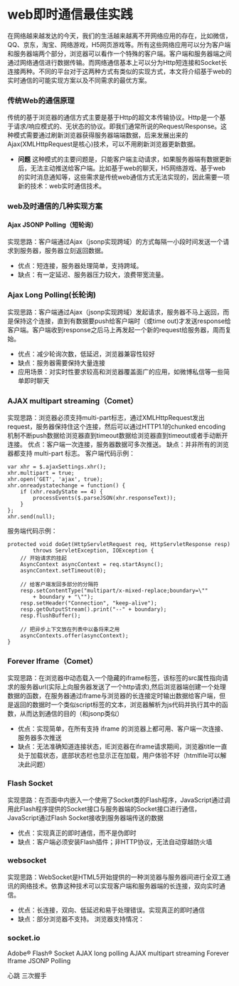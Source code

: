 # web即时通信最佳实践
在网络越来越发达的今天，我们的生活越来越离不开网络应用的存在，比如微信，QQ、京东，淘宝、网络游戏，H5网页游戏等。所有这些网络应用可以分为客户端和服务器端两个部分，浏览器可以看作一个特殊的客户端。客户端和服务器端之间通过网络通信进行数据传输。而网络通信基本上可以分为Http短连接和Socket长连接两种。不同的平台对于这两种方式有类似的实现方式，本文将介绍基于web的实时通信的可能实现方案以及不同需求的最优方案。

### 传统Web的通信原理
传统的基于浏览器的通信方式主要是基于Http的超文本传输协议。Http是一个基于请求/响应模式的、无状态的协议。即我们通常所说的Request/Response。这种模式需要通过刷新浏览器获得服务器端端数据，后来发展出来的Ajax(XMLHttpRequest是核心)技术，可以不用刷新浏览器更新数据。
- **问题** 这种模式的主要问题是，只能客户端主动请求，如果服务器端有数据更新后，无法主动推送给客户端。比如基于web的聊天，H5网络游戏、基于web的实时消息通知等，这些需求是传统web通信方式无法实现的，因此需要一项新的技术：web实时通信技术。

### web及时通信的几种实现方案
#### Ajax JSONP Polling（短轮询）
实现思路：客户端通过Ajax（jsonp实现跨域）的方式每隔一小段时间发送一个请求到服务器，服务器立刻返回数据。
- 优点：短连接，服务器处理简单，支持跨域。
- 缺点：有一定延迟、服务器压力较大，浪费带宽流量。

### Ajax Long Polling(长轮询)
实现思路：客户端通过Ajax（jsonp实现跨域）发起请求，服务器不马上返回，而是保持这个连接，直到有数据要push给客户端时（或time out)才发送response给客户端。客户端收到response之后马上再发起一个新的request给服务器，周而复始。
- 优点：减少轮询次数，低延迟，浏览器兼容性较好
- 缺点：服务器需要保持大量连接
- 应用场景：对实时性要求较高和浏览器覆盖面广的应用，如微博私信等一些简单即时聊天

### AJAX multipart streaming（Comet）
实现思路：浏览器必须支持multi-part标志，通过XMLHttpRequest发出request，服务器保持住这个连接，然后可以通过HTTP1.1的chunked encoding机制不断push数据给浏览器直到timeout数据给浏览器直到timeout或者手动断开连接。
优点：客户端一次连接，服务器数据可多次推送。
缺点：并非所有的浏览器都支持 multi-part 标志。
客户端代码示例：

```
var xhr = $.ajaxSettings.xhr(); 
xhr.multipart = true; 
xhr.open('GET', 'ajax', true); 
xhr.onreadystatechange = function() { 
    if (xhr.readyState == 4) { 
        processEvents($.parseJSON(xhr.responseText)); 
    } 
}; 
xhr.send(null);
```
服务端代码示例：
```
protected void doGet(HttpServletRequest req, HttpServletResponse resp) 
        throws ServletException, IOException { 
    // 开始请求的挂起
    AsyncContext asyncContext = req.startAsync(); 
    asyncContext.setTimeout(0); 
 
    // 给客户端发回多部分的分隔符
    resp.setContentType("multipart/x-mixed-replace;boundary=\""
        + boundary + "\""); 
    resp.setHeader("Connection", "keep-alive"); 
    resp.getOutputStream().print("--" + boundary); 
    resp.flushBuffer(); 
 
    // 把异步上下文放在列表中以备将来之用
    asyncContexts.offer(asyncContext); 
}
```

### Forever Iframe（Comet）
实现思路：在浏览器中动态载入一个隐藏的iframe标签，该标签的src属性指向请求的服务器url(实际上向服务器发送了一个http请求),然后浏览器端创建一个处理数据的函数，在服务器通过iframe与浏览器的长连接定时输出数据给客户端，但是返回的数据时一个类似script标签的文本，浏览器解析为js代码并执行其中的函数，从而达到通信的目的（和jsonp类似）
- 优点：实现简单，在所有支持 iframe 的浏览器上都可用、客户端一次连接、服务器多次推送
- 缺点：无法准确知道连接状态，IE浏览器在iframe请求期间，浏览器title一直处于加载状态，底部状态栏也显示正在加载，用户体验不好（htmlfile可以解决此问题）


### Flash Socket
实现思路：在页面中内嵌入一个使用了Socket类的Flash程序，JavaScript通过调用此Flash程序提供的Socket接口与服务器端的Socket接口进行通信，JavaScript通过Flash Socket接收到服务器端传送的数据
- 优点：实现真正的即时通信，而不是伪即时
- 缺点：客户端必须安装Flash插件；非HTTP协议，无法自动穿越防火墙

### websocket
实现思路：WebSocket是HTML5开始提供的一种浏览器与服务器间进行全双工通讯的网络技术。依靠这种技术可以实现客户端和服务器端的长连接，双向实时通信。
- 优点：长连接，双向、低延迟和易于处理错误。实现真正的即时通信
- 缺点：部分浏览器不支持。
浏览器支持情况：



### socket.io

Adobe® Flash® Socket
AJAX long polling
AJAX multipart streaming
Forever Iframe
JSONP Polling

心跳
三次握手





